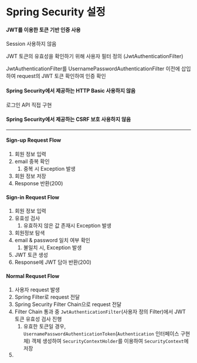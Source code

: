 # Spring Security 설정


#### JWT를 이용한 토큰 기반 인증 사용

Session 사용하지 않음

JWT 토큰의 유효성을 확인하기 위해 사용자 필터 정의 (JwtAuthenticationFilter)

JwtAuthenticationFilter를 UsernamePasswordAuthenticationFilter 이전에 삽입하여 request의 JWT 토큰 확인하여 인증 확인

#### Spring Security에서 제공하는 HTTP Basic 사용하지 않음

로그인 API 직접 구현

#### Spring Security에서 제공하는 CSRF 보호 사용하지 않음

---

#### Sign-up Request Flow

1. 회원 정보 입력
2. email 중복 확인
   1. 중복 시 Exception 발생
3. 회원 정보 저장
4. Response 반환(200)

#### Sign-in Request Flow

1. 회원 정보 입력
2. 유효성 검사
   1. 유효하지 않은 값 존재시 Exception 발생
3. 회원정보 탐색
4. email & password 일치 여부 확인
   1. 불일치 시, Exception 발생
5. JWT 토큰 생성
6. Response에 JWT 담아 반환(200)

#### Normal Requset Flow

1. 사용자 request 발생
2. Spring Filter로 request 전달
3. Spring Security Filter Chain으로 request 전달
4. Filter Chain 통과 중 `JwtAuthenticationFilter`(사용자 정의 Filter)에서 JWT 토큰 유효성 검사 진행
   1. 유효한 토큰일 경우, `UsernamePasswordAuthenticationToken`(`Authentication` 인터페이스 구현체) 객체  생성하여 `SecurityContextHolder`를 이용하여 `SecurityContext`에 저장
5. 

